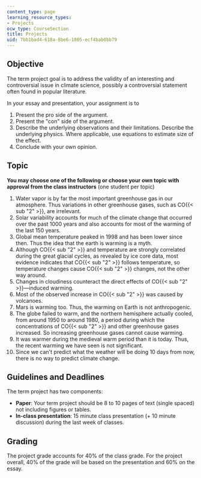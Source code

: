 ```yaml
---
content_type: page
learning_resource_types:
- Projects
ocw_type: CourseSection
title: Projects
uid: 7bb1bad4-618a-8be6-1805-ecf4bab0bb79
---
```


Objective
---------

The term project goal is to address the validity of an interesting and controversial issue in climate science, possibly a controversial statement often found in popular literature.

In your essay and presentation, your assignment is to

1.  Present the pro side of the argument.
2.  Present the "con" side of the argument.
3.  Describe the underlying observations and their limitations. Describe the underlying physics. Where applicable, use equations to estimate size of the effect.
4.  Conclude with your own opinion.

Topic
-----

**You may choose one of the following or choose your own topic with approval from the class instructors** (one student per topic)

1.  Water vapor is by far the most important greenhouse gas in our atmosphere. Thus variations in other greenhouse gases, such as CO{{< sub "2" >}}, are irrelevant.
2.  Solar variability accounts for much of the climate change that occurred over the past 1000 years and also accounts for most of the warming of the last 150 years.
3.  Global mean temperature peaked in 1998 and has been lower since then. Thus the idea that the earth is warming is a myth.
4.  Although CO{{< sub "2" >}} and temperature are strongly correlated during the great glacial cycles, as revealed by ice core data, most evidence indicates that CO{{< sub "2" >}} follows temperature, so temperature changes cause CO{{< sub "2" >}} changes, not the other way around.
5.  Changes in cloudiness counteract the direct effects of CO{{< sub "2" >}}—induced warming.
6.  Most of the observed increase in CO{{< sub "2" >}} was caused by volcanoes.
7.  Mars is warming too. Thus, the warming on Earth is not anthropogenic.
8.  The globe failed to warm, and the northern hemisphere actually cooled, from around 1950 to around 1980, a period during which the concentrations of CO{{< sub "2" >}} and other greenhouse gases increased. So increasing greenhouse gases cannot cause warming.
9.  It was warmer during the medieval warm period than it is today. Thus, the recent warming we have seen is not significant.
10.  Since we can't predict what the weather will be doing 10 days from now, there is no way to predict climate change.

Guidelines and Deadlines
------------------------

The term project has two components:

*   **Paper**: Your term project should be 8 to 10 pages of text (single spaced) not including figures or tables.
*   **In-class presentation**: 15 minute class presentation (+ 10 minute discussion) during the last week of classes.

Grading
-------

The project grade accounts for 40% of the class grade. For the project overall, 40% of the grade will be based on the presentation and 60% on the essay.